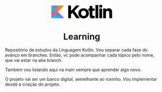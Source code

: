 <div style="text-align: center">
  <img src="./repo-files/Kotlin_logo.png" width="200" />
  <h1 style="text-align: center">Learning</h1>
</div>

Repositório de estudos da Linguagem Kotlin. Vou separar cada fase do avanço em branches. Então, vc pode acompanhar cada tópico pelo nome, que vai estar na aba branch.

Também vou listando aqui na main sempre que aprender algo novo.

O projeto vai ser um banco digital, semelhante ao roxinho. Vou implementar desde a criação do projeto.
